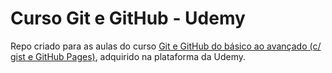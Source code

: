 # Curso Git e GitHub - Udemy

Repo criado para as aulas do curso [Git e GitHub do básico ao avançado (c/ gist e GitHub Pages)](https://www.udemy.com/course/git-e-github-do-basico-ao-avancado-c-gist-e-github-pages/),
adquirido na plataforma da Udemy.
